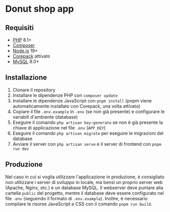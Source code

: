 # Donut shop app

## Requisiti

- [PHP](https://php.net) 8.1+
- [Composer](https://getcomposer.org/)
- [Node.js](https://nodejs.org/) 19+
- [Corepack](https://nodejs.org/api/corepack.html) attivato
- [MySQL](https://mysql.com) 8.0+

## Installazione

1. Clonare il repository
2. Installare le dipendenze PHP con `composer update`
3. Installare le dipendenze JavaScript con `pnpm install` (pnpm viene automaticamente installato con Corepack, una volta attivato)
4. Copiare il file `.env.example` in `.env` (se non già presente) e configurare le variabili d'ambiente (database)
5. Eseguire il comando `php artisan key:generate` se non è già presente la chiave di applicazione nel file `.env` (`APP_KEY`)
6. Eseguire il comando `php artisan migrate` per eseguire le migrazioni del database
7. Avviare il server con `php artisan serve` e il server di frontend con `pnpm run dev`

## Produzione

Nel caso in cui si voglia utilizzare l'applicazione in produzione, è consigliato non utilizzare i server di sviluppo in locale, ma bensì un proprio server web (Apache, Nginx, etc.) e un database MySQL.
Il webserver deve puntare alla cartella `public` del progetto, mentre il database deve essere configurato nel file `.env` (seguendo il formato di `.env.example`).
Inoltre, è necessario compilare le risorse JavaScript e CSS con il comando `pnpm run build`.
